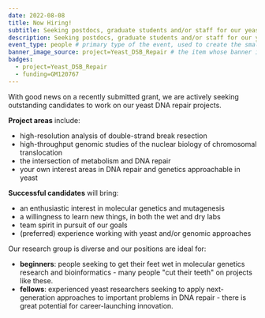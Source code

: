 ```yaml
---
date: 2022-08-08
title: Now Hiring!
subtitle: Seeking postdocs, graduate students and/or staff for our yeast DNA repair projects
description: Seeking postdocs, graduate students and/or staff for our yeast DNA repair projects
event_type: people # primary type of the event, used to create the small, colored post callout
banner_image_source: project=Yeast_DSB_Repair # the item whose banner image will be adopted by this event
badges:
  - project=Yeast_DSB_Repair
  - funding=GM120767
---
```


With good news on a recently submitted grant, we are actively
seeking outstanding candidates to work on our yeast DNA repair projects.

**Project areas** include:
- high-resolution analysis of double-strand break resection
- high-throughput genomic studies of the nuclear biology of chromosomal translocation
- the intersection of metabolism and DNA repair
- your own interest areas in DNA repair and genetics approachable in yeast

**Successful candidates** will bring:
- an enthusiastic interest in molecular genetics and mutagenesis
- a willingness to learn new things, in both the wet and dry labs
- team spirit in pursuit of our goals
- (preferred) experience working with yeast and/or genomic approaches 

Our research group is diverse and our positions are ideal for:
- **beginners**: people seeking to get their feet wet in molecular genetics research and bioinformatics - many people "cut their teeth" on projects like these.
- **fellows**: experienced yeast researchers seeking to
apply next-generation approaches to important problems in DNA repair - there is great potential for career-launching innovation.
